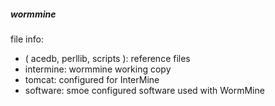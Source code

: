 ##### wormmine  

file info:  
* ( acedb, perllib, scripts ): reference files  
* intermine: wormmine working copy  
* tomcat: configured for InterMine  
* software: smoe configured software used with WormMine

